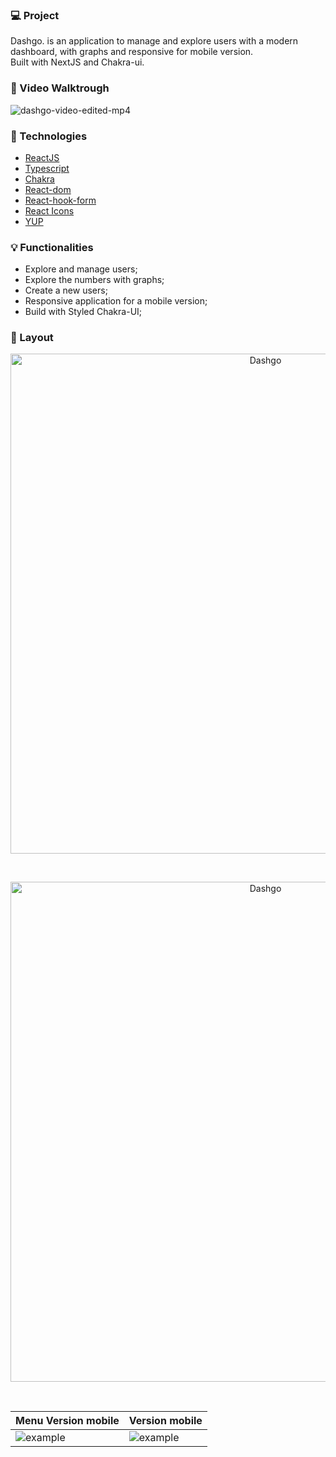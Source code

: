 ### :computer: Project

<p>Dashgo. is an application to manage and explore users with a modern dashboard, with graphs and responsive for mobile version. 
</br>Built with NextJS and Chakra-ui.</p>

### 🎥 Video Walktrough
![dashgo-video-edited-mp4](https://user-images.githubusercontent.com/66570560/114241474-91ae6380-995f-11eb-81df-a4ec0355493b.gif)

### :rocket: Technologies
- [ReactJS](https://)
- [Typescript](https://)
- [Chakra](https://chakra-ui.com/)
- [React-dom](https://)
- [React-hook-form](https://)
- [React Icons](https://)
- [YUP](https://)

### 💡 Functionalities
<ul>
  <li>Explore and manage users;</li>
  <li>Explore the numbers with graphs;</li>
  <li>Create a new users;</li>
  <li>Responsive application for a mobile version;</li>
  <li>Build with Styled Chakra-UI;</li>
</ul>

### :bookmark: Layout

<p align="center">
 <img
  src="https://user-images.githubusercontent.com/66570560/114092357-2cd80800-9890-11eb-8713-1a983e1e5008.png"
  alt="Dashgo" 
  width="800px"
  object-fit="cover"
/>
</p>
</br>
<p align="center">
 <img
  src="https://user-images.githubusercontent.com/66570560/114093271-46c61a80-9891-11eb-808a-62016523d6d7.png"
  alt="Dashgo" 
  width="800px"
/>
</p>
</br>

| Menu Version mobile | Version mobile |
|----------|----------|
| ![example](https://user-images.githubusercontent.com/66570560/114093465-84c33e80-9891-11eb-9de0-c11a86e4783f.png) |  ![example](https://user-images.githubusercontent.com/66570560/114099066-9fe57c80-9898-11eb-99b6-ab879966a391.png)


